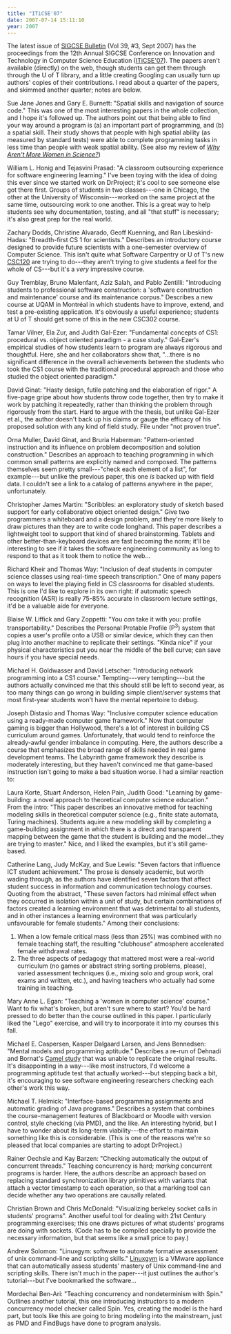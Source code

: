 ```yaml
---
title: "ITiCSE'07"
date: 2007-07-14 15:11:10
year: 2007
---
```

The latest issue of <a href="http://www.sigcse.org/bulletin/">SIGCSE Bulletin</a> (Vol 39, #3, Sept 2007) has the proceedings from the 12th Annual SIGCSE Conference on Innovation and Technology in Computer Science Education (<a href="http://iticse2007.computing.dundee.ac.uk/">ITiCSE'07</a>). The papers aren't available (directly) on the web, though students can get them through through the U of T library, and a little creating Googling can usually turn up authors' copies of their contributions. I read about a quarter of the papers, and skimmed another quarter; notes are below.

Sue Jane Jones and Gary E. Burnett: "Spatial skills and navigation of source code."  This was one of the most interesting papers in the whole collection, and I hope it's followed up.  The authors point out that being able to find your way around a program is (a) an important part of programming, and (b) a spatial skill.  Their study shows that people with high spatial ability (as measured by standard tests) were able to complete programming tasks in less time than people with weak spatial ability.  (See also my review of <a href="http://www.amazon.com/Why-Arent-More-Women-Science/dp/159147485X"><cite>Why Aren't More Women in Science?</cite></a>)

William L. Honig and Tejasvini Prasad: "A classroom outsourcing experience for software engineering learning."  I've been toying with the idea of doing this ever since we started work on DrProject; it's cool to see someone else got there first.  Groups of students in two classes---one in Chicago, the other at the University of Wisconsin---worked on the same project at the same time, outsourcing work to one another.  This is a great way to help students see why documentation, testing, and all "that stuff" is necessary; it's also great prep for the real world.

Zachary Dodds, Christine Alvarado, Geoff Kuenning, and Ran Libeskind-Hadas: "Breadth-first CS 1 for scientists."  Describes an introductory course designed to provide future scientists with a one-semester overview of Computer Science.  This isn't quite what Software Carpentry or U of T's new <a href="http://www.cdf.utoronto.ca/~csc120h/winter/">CSC120</a> are trying to do---they aren't trying to give students a feel for the whole of CS---but it's a <em>very</em> impressive course.

Guy Tremblay, Bruno Malenfant, Aziz Salah, and Pablo Zentilli: "Introducing students to professional software construction: a 'software construction and maintenance' course and its maintenance corpus."  Describes a new course at UQAM in Montr&eacute;al in which students have to improve, extend, and test a pre-existing application.  It's obviously a useful experience; students at U of T should get some of this in the new CSC302 course.

Tamar Vilner, Ela Zur, and Judith Gal-Ezer: "Fundamental concepts of CS1: procedural vs. object oriented paradigm - a case study." Gal-Ezer's empirical studies of how students learn to program are always rigorous and thoughtful.  Here, she and her collaborators show that, "...there is no significant difference in the overall achievements between the students who took the CS1 course with the traditional procedural approach and those who studied the object oriented paradigm."

David Ginat: "Hasty design, futile patching and the elaboration of rigor."  A five-page gripe about how students throw code together, then try to make it work by patching it repeatedly, rather than thinking the problem through rigorously from the start.  Hard to argue with the thesis, but unlike Gal-Ezer et al., the author doesn't back up his claims or gauge the efficacy of his proposed solution with any kind of field study.  File under "not proven true".

Orna Muller, David Ginat, and Bruria Haberman: "Pattern-oriented instruction and its influence on problem decomposition and solution construction."  Describes an approach to teaching programming in which common small patterns are explicitly named and composed.  The patterns themselves seem pretty small---"check each element of a list", for example---but unlike the previous paper, this one <em>is</em> backed up with field data.  I couldn't see a link to a catalog of patterns anywhere in the paper, unfortunately.

Christopher James Martin: "Scribbles: an exploratory study of sketch based support for early collaborative object oriented design." Give two programmers a whiteboard and a design problem, and they're more likely to draw pictures than they are to write code longhand. This paper describes a lightweight tool to support that kind of shared brainstorming.  Tablets and other better-than-keyboard devices are fast becoming the norm; it'll be interesting to see if it takes the software engineering community as long to respond to that as it took them to notice the web...

Richard Kheir and Thomas Way: "Inclusion of deaf students in computer science classes using real-time speech transcription."  One of many papers on ways to level the playing field in CS classrooms for disabled students.  This is one I'd like to explore in its own right: if automatic speech recognition (ASR) is really 75-85% accurate in classroom lecture settings, it'd be a valuable aide for everyone.

Blaise W. Liffick and Gary Zoppetti: "You <em>can</em> take it with you: profile transportability."  Describes the Personal Protable Profile (P<sup>3</sup>) system that copies a user's profile onto a USB or similar device, which they can then plug into another machine to replicate their settings.  "Kinda nice" if your physical characteristics put you near the middle of the bell curve; can save hours if you have special needs.

Michael H. Goldwasser and David Letscher: "Introducing network programming into a CS1 course."  Tempting---very tempting---but the authors actually convinced me that this should still be left to second year, as too many things can go wrong in building simple client/server systems that most first-year students won't have the mental repertoire to debug.

Joseph Distasio and Thomas Way: "Inclusive computer science education using a ready-made computer game framework."  Now that computer gaming is bigger than Hollywood, there's a lot of interest in building CS curriculum around games.  Unfortunately, that would tend to reinforce the already-awful gender imbalance in computing.  Here, the authors describe a course that emphasizes the broad range of skills needed in real game development teams.  The Labyrinth game framework they describe is moderately interesting, but they haven't convinced me that game-based instruction isn't going to make a bad situation worse.  I had a similar reaction to:

Laura Korte, Stuart Anderson, Helen Pain, Judith Good: "Learning by game-building: a novel approach to theoretical computer science education."  From the intro: "This paper describes an innovative method for teaching modeling skills in theoretical computer science (e.g., finite state automata, Turing machines).  Students aquire a new modeling skill by completing a game-building assignment in which there is a direct and transparent mapping between the game that the student is building and the model...they are trying to master."  Nice, and I liked the examples, but it's still game-based.

Catherine Lang, Judy McKay, and Sue Lewis: "Seven factors that influence ICT student achievement."  The prose is densely academic, but worth wading through, as the authors have identified seven factors that affect student success in information and communication technology courses.  Quoting from the abstract, "These seven factors had minimal effect when they occurred in isolation within a unit of study, but certain combinations of factors created a learning environment that was detrimental to all students, and in other instances a learning environment that was particularly unfavourable for female students."  Among their conclusions:
<ol>
	<li>When a low female critical mass (less than 25%) was combined   with no female teaching staff, the resulting "clubhouse" atmosphere   accelerated female withdrawal rates.</li>
	<li>The three aspects of pedagogy that mattered most were a   real-world curriculum (no games or abstract string sorting problems,   please), varied assessment techniques (i.e., mixing solo and group   work, oral exams and written, etc.), and having teachers who   actually had some training in teaching.</li>
</ol>
Mary Anne L. Egan: "Teaching a 'women in computer science' course." Want to fix what's broken, but aren't sure where to start?  You'd be hard pressed to do better than the course outlined in this paper.  I particularly liked the "Lego" exercise, and will try to incorporate it into my courses this fall.

Michael E. Caspersen, Kasper Dalgaard Larsen, and Jens Bennedsen: "Mental models and programming aptitude."  Describes a re-run of Dehnadi and Bornat's <a href="http://www.cs.mdx.ac.uk/research/PhDArea/saeed/paper1.pdf">Camel study</a> that was unable to replicate the original results.  It's disappointing in a way---like most instructors, I'd welcome a programming aptitude test that actually worked---but stepping back a bit, it's encouraging to see software engineering researchers checking each other's work this way.

Michael T. Helmick: "Interface-based programming assignments and automatic grading of Java programs."  Describes a system that combines the course-management features of Blackboard or Moodle with version control, style checking (via PMD), and the like.  An interesting hybrid, but I have to wonder about its long-term viability---the effort to maintain something like this is considerable.  (This is one of the reasons we're so pleased that local companies are starting to adopt DrProject.)

Rainer Oechsle and Kay Barzen: "Checking automatically the output of concurrent threads."  Teaching concurrency is hard; <em>marking</em> concurrent programs is harder.  Here, the authors describe an approach based on replacing standard synchronization library primitives with variants that attach a vector timestamp to each operation, so that a marking tool can decide whether any two operations are causally related.

Christian Brown and Chris McDonald: "Visualizing berkeley socket calls in students' programs".  Another useful tool for dealing with 21st Century programming exercises; this one draws pictures of what students' programs are doing with sockets.  (Code has to be compiled specially to provide the necessary information, but that seems like a small price to pay.)

Andrew Solomon: "Linuxgym: software to automate formative assessment of unix command-line and scripting skills."  <a href="http://linuxgym.sourceforge.net/">Linuxgym</a> is a VMware appliance that can automatically assess students' mastery of Unix command-line and scripting skills.  There isn't much in the paper---it just outlines the author's tutorial---but I've bookmarked the software...

Mordechai Ben-Ari: "Teaching concurrency and nondeterminism with Spin."  Outlines another tutorial, this one introducing instructors to a modern concurrency model checker called Spin.  Yes, creating the model is the hard part, but tools like this are going to bring modeling into the mainstream, just as PMD and FindBugs have done to program analysis.
